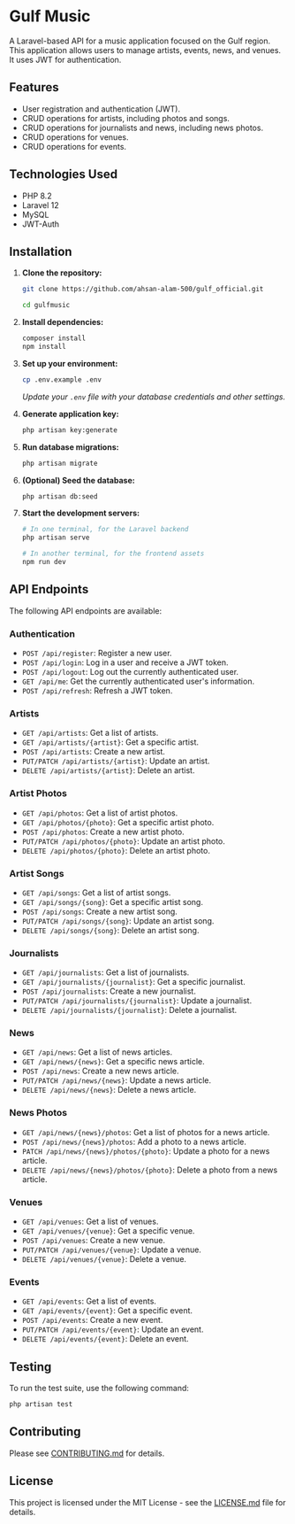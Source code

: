 # Gulf Music

A Laravel-based API for a music application focused on the Gulf region. This application allows users to manage artists, events, news, and venues. It uses JWT for authentication.

## Features

*   User registration and authentication (JWT).
*   CRUD operations for artists, including photos and songs.
*   CRUD operations for journalists and news, including news photos.
*   CRUD operations for venues.
*   CRUD operations for events.

## Technologies Used

*   PHP 8.2
*   Laravel 12
*   MySQL
*   JWT-Auth

## Installation

1.  **Clone the repository:**
    ```bash
    git clone https://github.com/ahsan-alam-500/gulf_official.git

    cd gulfmusic
    ```

2.  **Install dependencies:**
    ```bash
    composer install
    npm install
    ```

3.  **Set up your environment:**
    ```bash
    cp .env.example .env
    ```
    *Update your `.env` file with your database credentials and other settings.*

4.  **Generate application key:**
    ```bash
    php artisan key:generate
    ```

5.  **Run database migrations:**
    ```bash
    php artisan migrate
    ```

6.  **(Optional) Seed the database:**
    ```bash
    php artisan db:seed
    ```

7.  **Start the development servers:**
    ```bash
    # In one terminal, for the Laravel backend
    php artisan serve

    # In another terminal, for the frontend assets
    npm run dev
    ```

## API Endpoints

The following API endpoints are available:

### Authentication

*   `POST /api/register`: Register a new user.
*   `POST /api/login`: Log in a user and receive a JWT token.
*   `POST /api/logout`: Log out the currently authenticated user.
*   `GET /api/me`: Get the currently authenticated user's information.
*   `POST /api/refresh`: Refresh a JWT token.

### Artists

*   `GET /api/artists`: Get a list of artists.
*   `GET /api/artists/{artist}`: Get a specific artist.
*   `POST /api/artists`: Create a new artist.
*   `PUT/PATCH /api/artists/{artist}`: Update an artist.
*   `DELETE /api/artists/{artist}`: Delete an artist.

### Artist Photos

*   `GET /api/photos`: Get a list of artist photos.
*   `GET /api/photos/{photo}`: Get a specific artist photo.
*   `POST /api/photos`: Create a new artist photo.
*   `PUT/PATCH /api/photos/{photo}`: Update an artist photo.
*   `DELETE /api/photos/{photo}`: Delete an artist photo.

### Artist Songs

*   `GET /api/songs`: Get a list of artist songs.
*   `GET /api/songs/{song}`: Get a specific artist song.
*   `POST /api/songs`: Create a new artist song.
*   `PUT/PATCH /api/songs/{song}`: Update an artist song.
*   `DELETE /api/songs/{song}`: Delete an artist song.

### Journalists

*   `GET /api/journalists`: Get a list of journalists.
*   `GET /api/journalists/{journalist}`: Get a specific journalist.
*   `POST /api/journalists`: Create a new journalist.
*   `PUT/PATCH /api/journalists/{journalist}`: Update a journalist.
*   `DELETE /api/journalists/{journalist}`: Delete a journalist.

### News

*   `GET /api/news`: Get a list of news articles.
*   `GET /api/news/{news}`: Get a specific news article.
*   `POST /api/news`: Create a new news article.
*   `PUT/PATCH /api/news/{news}`: Update a news article.
*   `DELETE /api/news/{news}`: Delete a news article.

### News Photos

*   `GET /api/news/{news}/photos`: Get a list of photos for a news article.
*   `POST /api/news/{news}/photos`: Add a photo to a news article.
*   `PATCH /api/news/{news}/photos/{photo}`: Update a photo for a news article.
*   `DELETE /api/news/{news}/photos/{photo}`: Delete a photo from a news article.

### Venues

*   `GET /api/venues`: Get a list of venues.
*   `GET /api/venues/{venue}`: Get a specific venue.
*   `POST /api/venues`: Create a new venue.
*   `PUT/PATCH /api/venues/{venue}`: Update a venue.
*   `DELETE /api/venues/{venue}`: Delete a venue.

### Events

*   `GET /api/events`: Get a list of events.
*   `GET /api/events/{event}`: Get a specific event.
*   `POST /api/events`: Create a new event.
*   `PUT/PATCH /api/events/{event}`: Update an event.
*   `DELETE /api/events/{event}`: Delete an event.

## Testing

To run the test suite, use the following command:

```bash
php artisan test
```

## Contributing

Please see [CONTRIBUTING.md](CONTRIBUTING.md) for details.

## License

This project is licensed under the MIT License - see the [LICENSE.md](LICENSE.md) file for details.
